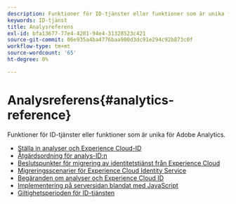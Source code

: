 ```yaml
---
description: Funktioner för ID-tjänster eller funktioner som är unika för Adobe Analytics.
keywords: ID-tjänst
title: Analysreferens
exl-id: bfa13677-77e4-4201-94e4-31328523c421
source-git-commit: 06e935a4ba4776baa900d3dc91e294c92b873c0f
workflow-type: tm+mt
source-wordcount: '65'
ht-degree: 0%

---
```


# Analysreferens{#analytics-reference}

Funktioner för ID-tjänster eller funktioner som är unika för Adobe Analytics.

+ [Ställa in analyser och Experience Cloud-ID](analytics-ids.md)
+ [Åtgärdsordning för analys-ID:n](analytics-order-of-operations.md)
+ [Beslutspunkter för migrering av identitetstjänst från Experience Cloud](migration-decisions.md)
+ [Migreringsscenarier för Experience Cloud Identity Service](migration-scenarios.md)
+ [Begäranden om analyser och Experience Cloud ID](legacy-analytics.md)
+ [Implementering på serversidan blandat med JavaScript](server-side.md)
+ [Giltighetsperioden för ID-tjänsten](grace-period.md)
  <!--+ [Data Collection CNAMEs and Cross-Domain Tracking](cname.md)-->
